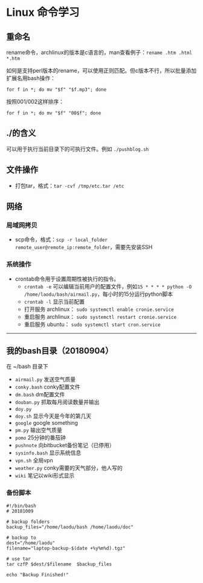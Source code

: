 # Linux 命令学习

## 重命名

rename命令，archlinux的版本是c语言的，man查看例子：`rename .htm .html *.htm`

如何是支持perl版本的rename，可以使用正则匹配。但c版本不行，所以批量添加扩展名用bash操作：

`for f in *; do mv "$f" "$f.mp3"; done`

按照001/002这样排序：

`for f in *; do mv "$f" "00$f"; done`

## ./的含义

可以用于执行当前目录下的可执行文件。例如 `./pushblog.sh`

## 文件操作

- 打包tar，格式：`tar -cvf /tmp/etc.tar /etc`

## 网络

### 局域网拷贝

- scp命令，格式：`scp -r local_folder remote_user@remote_ip:remote_folder`，需要先安装SSH

### 系统操作

- crontab命令用于设置周期性被执行的指令。
  - `crontab -e` 可以编辑当前用户的配置文件，例如`15 * * * * python -O /home/laodu/bash/airmail.py`，每小时的15分运行python脚本
  - `crontab -l` 显示当前配置
  - 打开服务 archlinux： `sudo systemctl enable cronie.service`
  - 重启服务 archlinux： `sudo systemctl restart cronie.service`
  - 重启服务 ubuntu： `sudo systemctl start cron.service`

---

## 我的bash目录（20180904）

在 ~/bash 目录下

- `airmail.py` 发送空气质量
- `conky.bash` conky配置文件
- `dm.bash` dm配置文件
- `douban.py` 抓取每月阅读数量并输出
- `doy.py`
- `doy.sh` 显示今天是今年的第几天
- `google` google something 
- `pm.py` 输出空气质量
- `pomo` 25分钟的番茄钟
- `pushnote` 向bitbucket备份笔记（已停用）
- `sysinfo.bash` 显示系统信息
- `vpn.sh` 全局vpn
- `weather.py` conky需要的天气部分，他人写的
- `wiki` 笔记以wiki形式显示


### 备份脚本

```
#!/bin/bash
# 20181009

# backup folders
backup_files="/home/laodu/bash /home/laodu/doc"

# backup to
dest="/home/laodu"
filename="laptop-backup-$(date +%y%m%d).tgz"

# use tar
tar czfP $dest/$filename  $backup_files

echo "Backup Finished!"
```
